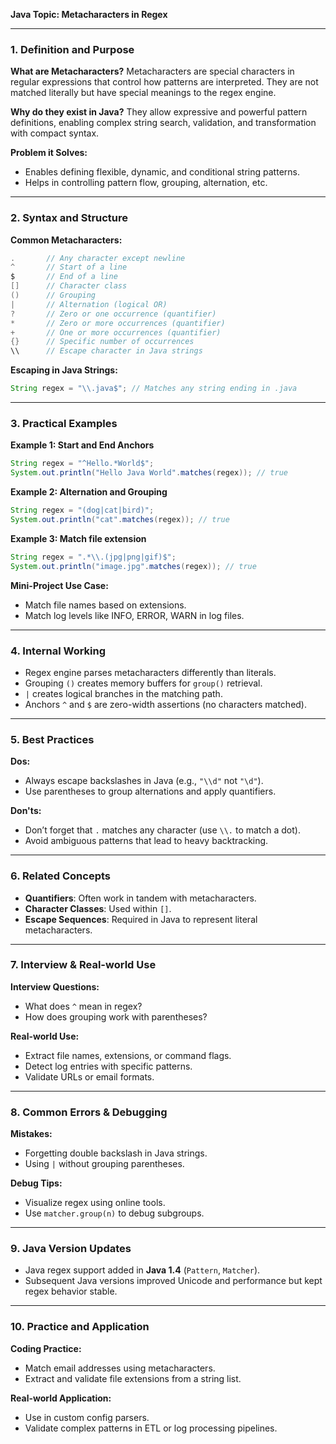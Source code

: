 **Java Topic: Metacharacters in Regex**

---

### 1. Definition and Purpose

**What are Metacharacters?** Metacharacters are special characters in regular expressions that control how patterns are interpreted. They are not matched literally but have special meanings to the regex engine.

**Why do they exist in Java?** They allow expressive and powerful pattern definitions, enabling complex string search, validation, and transformation with compact syntax.

**Problem it Solves:**

- Enables defining flexible, dynamic, and conditional string patterns.
- Helps in controlling pattern flow, grouping, alternation, etc.

---

### 2. Syntax and Structure

**Common Metacharacters:**

```java
.       // Any character except newline
^       // Start of a line
$       // End of a line
[]      // Character class
()      // Grouping
|       // Alternation (logical OR)
?       // Zero or one occurrence (quantifier)
*       // Zero or more occurrences (quantifier)
+       // One or more occurrences (quantifier)
{}      // Specific number of occurrences
\\      // Escape character in Java strings
```

**Escaping in Java Strings:**

```java
String regex = "\\.java$"; // Matches any string ending in .java
```

---

### 3. Practical Examples

**Example 1: Start and End Anchors**

```java
String regex = "^Hello.*World$";
System.out.println("Hello Java World".matches(regex)); // true
```

**Example 2: Alternation and Grouping**

```java
String regex = "(dog|cat|bird)";
System.out.println("cat".matches(regex)); // true
```

**Example 3: Match file extension**

```java
String regex = ".*\\.(jpg|png|gif)$";
System.out.println("image.jpg".matches(regex)); // true
```

**Mini-Project Use Case:**

- Match file names based on extensions.
- Match log levels like INFO, ERROR, WARN in log files.

---

### 4. Internal Working

- Regex engine parses metacharacters differently than literals.
- Grouping `()` creates memory buffers for `group()` retrieval.
- `|` creates logical branches in the matching path.
- Anchors `^` and `$` are zero-width assertions (no characters matched).

---

### 5. Best Practices

**Dos:**

- Always escape backslashes in Java (e.g., `"\\d"` not `"\d"`).
- Use parentheses to group alternations and apply quantifiers.

**Don'ts:**

- Don’t forget that `.` matches any character (use `\\.` to match a dot).
- Avoid ambiguous patterns that lead to heavy backtracking.

---

### 6. Related Concepts

- **Quantifiers**: Often work in tandem with metacharacters.
- **Character Classes**: Used within `[]`.
- **Escape Sequences**: Required in Java to represent literal metacharacters.

---

### 7. Interview & Real-world Use

**Interview Questions:**

- What does `^` mean in regex?
- How does grouping work with parentheses?

**Real-world Use:**

- Extract file names, extensions, or command flags.
- Detect log entries with specific patterns.
- Validate URLs or email formats.

---

### 8. Common Errors & Debugging

**Mistakes:**

- Forgetting double backslash in Java strings.
- Using `|` without grouping parentheses.

**Debug Tips:**

- Visualize regex using online tools.
- Use `matcher.group(n)` to debug subgroups.

---

### 9. Java Version Updates

- Java regex support added in **Java 1.4** (`Pattern`, `Matcher`).
- Subsequent Java versions improved Unicode and performance but kept regex behavior stable.

---

### 10. Practice and Application

**Coding Practice:**

- Match email addresses using metacharacters.
- Extract and validate file extensions from a string list.

**Real-world Application:**

- Use in custom config parsers.
- Validate complex patterns in ETL or log processing pipelines.

